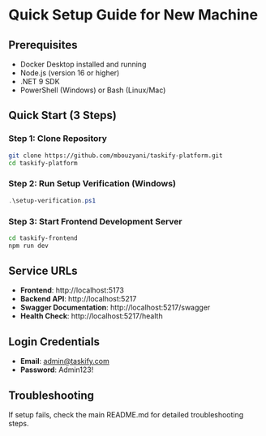 # Quick Setup Guide for New Machine

## Prerequisites
- Docker Desktop installed and running
- Node.js (version 16 or higher)
- .NET 9 SDK
- PowerShell (Windows) or Bash (Linux/Mac)

## Quick Start (3 Steps)

### Step 1: Clone Repository
```bash
git clone https://github.com/mbouzyani/taskify-platform.git
cd taskify-platform
```

### Step 2: Run Setup Verification (Windows)
```powershell
.\setup-verification.ps1
```

### Step 3: Start Frontend Development Server
```bash
cd taskify-frontend
npm run dev
```

## Service URLs
- **Frontend**: http://localhost:5173
- **Backend API**: http://localhost:5217
- **Swagger Documentation**: http://localhost:5217/swagger
- **Health Check**: http://localhost:5217/health

## Login Credentials
- **Email**: admin@taskify.com
- **Password**: Admin123!

## Troubleshooting
If setup fails, check the main README.md for detailed troubleshooting steps.
